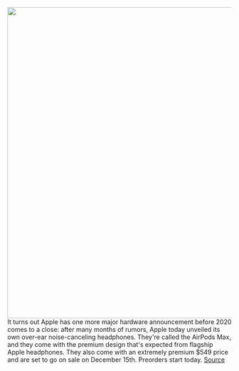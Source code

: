 <img src='https://cdn.vox-cdn.com/thumbor/qCkL0ApEhSl7cCIO3grnaud5D04=/0x0:1426x1032/1200x0/filters:focal(0x0:1426x1032):no_upscale()/cdn.vox-cdn.com/uploads/chorus_asset/file/22154283/Screen_Shot_2020_12_08_at_9.01.18_AM.png' width='700px' /><br/>
It turns out Apple has one more major hardware announcement before 2020 comes to a close: after many months of rumors, Apple today unveiled its own over-ear noise-canceling headphones. They're called the AirPods Max, and they come with the premium design that's expected from flagship Apple headphones. They also come with an extremely premium $549 price and are set to go on sale on December 15th. Preorders start today.
<a href='https://www.theverge.com/2020/12/8/21438042/apple-max-studio-noise-canceling-headphones-price-date'> Source <a/>